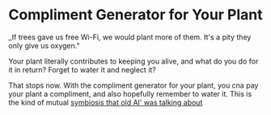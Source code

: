# Compliment Generator for Your Plant
_If trees gave us free Wi-Fi, we would plant more of them. It's a pity they only give us oxygen."

Your plant literally contributes to keeping you alive, and what do you do for it in return? Forget to water it and neglect it?

That stops now. With the compliment generator for your plant, you cna pay your plant a compliment, and also hopefully remember to water it. This is the kind of mutual [symbiosis that old Al' was talking about](https://en.wikipedia.org/wiki/Symbiosis#:~:text=In%201877%2C%20Albert%20Bernhard%20Frank,living%20together%20of%20unlike%20organisms%22.)
